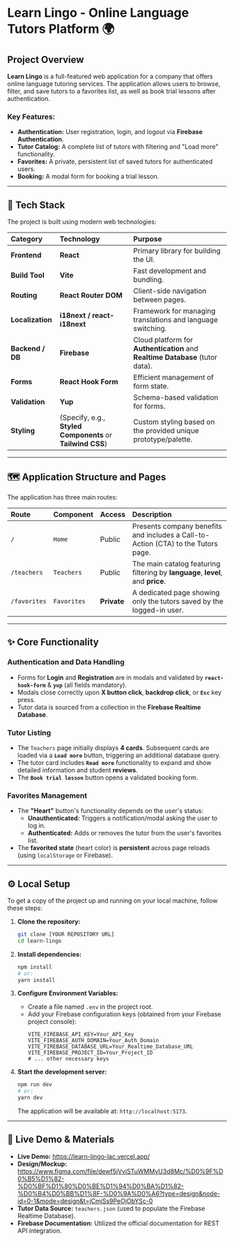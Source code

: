 # Learn Lingo - Online Language Tutors Platform 🌍

## Project Overview

**Learn Lingo** is a full-featured web application for a company that offers online language tutoring services. The application allows users to browse, filter, and save tutors to a favorites list, as well as book trial lessons after authentication.

### Key Features:

- **Authentication:** User registration, login, and logout via **Firebase Authentication**.
- **Tutor Catalog:** A complete list of tutors with filtering and "Load more" functionality.
- **Favorites:** A private, persistent list of saved tutors for authenticated users.
- **Booking:** A modal form for booking a trial lesson.

---

## 🚀 Tech Stack

The project is built using modern web technologies:

| Category         | Technology                                                 | Purpose  
| :--------------- | :--------------------------------------------------------- | :---------------------------------------------------------------------------- |
| **Frontend**     | **React**                                                  | Primary library for building the UI.                                          |
| **Build Tool**   | **Vite**                                                   | Fast development and bundling.                                                |
| **Routing**      | **React Router DOM**                                       | Client-side navigation between pages.                                         |
| **Localization** | **i18next / react-i18next**                                | Framework for managing translations and language switching.                   |
| **Backend / DB** | **Firebase**                                               | Cloud platform for **Authentication** and **Realtime Database** (tutor data). |
| **Forms**        | **React Hook Form**                                        | Efficient management of form state.                                           |
| **Validation**   | **Yup**                                                    | Schema-based validation for forms.                                            |
| **Styling**      | (Specify, e.g., **Styled Components** or **Tailwind CSS**) | Custom styling based on the provided unique prototype/palette.                |

---

## 🗺️ Application Structure and Pages

The application has three main routes:

| Route        | Component   | Access      | Description                                                                       |
| :----------- | :---------- | :---------- | :-------------------------------------------------------------------------------- |
| `/`          | `Home`      | Public      | Presents company benefits and includes a Call-to-Action (CTA) to the Tutors page. |
| `/teachers`  | `Teachers`  | Public      | The main catalog featuring filtering by **language**, **level**, and **price**.   |
| `/favorites` | `Favorites` | **Private** | A dedicated page showing only the tutors saved by the logged-in user.             |

---

## ✨ Core Functionality

### Authentication and Data Handling

- Forms for **Login** and **Registration** are in modals and validated by **`react-hook-form`** & **`yup`** (all fields mandatory).
- Modals close correctly upon **X button click**, **backdrop click**, or **`Esc`** key press.
- Tutor data is sourced from a collection in the **Firebase Realtime Database**.

### Tutor Listing

- The `Teachers` page initially displays **4 cards**. Subsequent cards are loaded via a **`Load more`** button, triggering an additional database query.
- The tutor card includes **`Read more`** functionality to expand and show detailed information and student **reviews**.
- The **`Book trial lesson`** button opens a validated booking form.

### Favorites Management

- The **"Heart"** button's functionality depends on the user's status:
  - **Unauthenticated:** Triggers a notification/modal asking the user to log in.
  - **Authenticated:** Adds or removes the tutor from the user's favorites list.
- The **favorited state** (heart color) is **persistent** across page reloads (using `localStorage` or Firebase).

---

## ⚙️ Local Setup

To get a copy of the project up and running on your local machine, follow these steps:

1.  **Clone the repository:**

    ```bash
    git clone [YOUR REPOSITORY URL]
    cd learn-lingo
    ```

2.  **Install dependencies:**

    ```bash
    npm install
    # or:
    yarn install
    ```

3.  **Configure Environment Variables:**

    - Create a file named `.env` in the project root.
    - Add your Firebase configuration keys (obtained from your Firebase project console):
      ```env
      VITE_FIREBASE_API_KEY=Your_API_Key
      VITE_FIREBASE_AUTH_DOMAIN=Your_Auth_Domain
      VITE_FIREBASE_DATABASE_URL=Your_Realtime_Database_URL
      VITE_FIREBASE_PROJECT_ID=Your_Project_ID
      # ... other necessary keys
      ```

4.  **Start the development server:**
    ```bash
    npm run dev
    # or:
    yarn dev
    ```
    The application will be available at: `http://localhost:5173`.

---

## 🔗 Live Demo & Materials

- **Live Demo:** https://learn-lingo-lac.vercel.app/
- **Design/Mockup:** https://www.figma.com/file/dewf5jVviSTuWMMyU3d8Mc/%D0%9F%D0%B5%D1%82-%D0%BF%D1%80%D0%BE%D1%94%D0%BA%D1%82-%D0%B4%D0%BB%D1%8F-%D0%9A%D0%A6?type=design&node-id=0-1&mode=design&t=jCmjSs9PeOjObYSc-0
- **Tutor Data Source:** `teachers.json` (used to populate the Firebase Realtime Database).
- **Firebase Documentation:** Utilized the official documentation for REST API integration.

